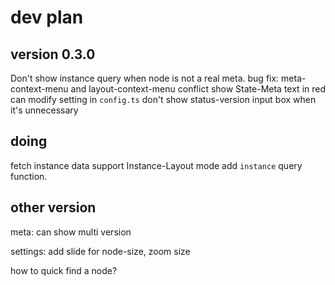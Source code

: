 # dev plan

## version 0.3.0

Don't show instance query when node is not a real meta.
bug fix: meta-context-menu and layout-context-menu conflict
show State-Meta text in red 
can modify setting in `config.ts`
don't show status-version input box when it's unnecessary

## doing

fetch instance data
support Instance-Layout mode
add `instance` query function.

## other version

meta: can show multi version

settings: add slide for node-size, zoom size

how to quick find a node?


